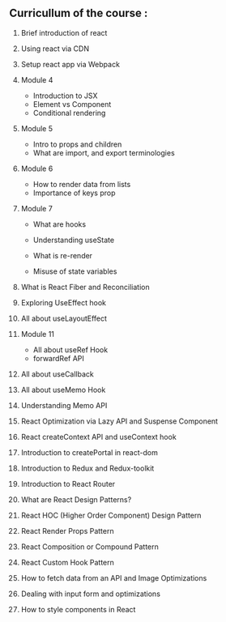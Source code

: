 ## Curricullum of the course :

1. Brief introduction of react
2. Using react via CDN
3. Setup react app via Webpack
4. Module 4

	- Introduction to JSX
	- Element vs Component
	- Conditional rendering
5. Module 5
	- Intro to props and children 
	-  What are import, and export terminologies
6. Module 6
	- How to render data from lists 
	- Importance of keys prop
7. Module 7
	- What are hooks
    
	- Understanding useState
	- What is re-render
	- Misuse of state variables
8. What is React Fiber and Reconciliation
9. Exploring UseEffect hook
10. All about useLayoutEffect
11. Module 11
	- All about useRef Hook 
	- forwardRef API
12.  All about useCallback
13. All about useMemo Hook
14. Understanding Memo API
15. React Optimization via Lazy API and Suspense Component
16. React createContext API and useContext hook
17. Introduction to createPortal in react-dom
18. Introduction to Redux and Redux-toolkit
19. Introduction to React Router
20. What are React Design Patterns?
21. React HOC (Higher Order Component) Design Pattern
22. React Render Props Pattern
23. React Composition or Compound Pattern
24. React Custom Hook Pattern
25. How to fetch data from an API and Image Optimizations
26. Dealing with input form and optimizations
27. How to style components in React